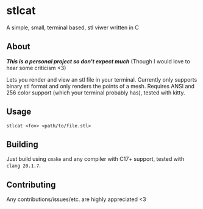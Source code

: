 # stlcat
A simple, small, terminal based, stl viwer written in C

## About
***This is a personal project so don't expect much***
(Though I would love to hear some criticism <3)

Lets you render and view an stl file in your terminal. Currently only supports binary stl format and only renders the points of a mesh. Requires ANSI and 256 color support (which your terminal probably has), tested with kitty.

## Usage
`stlcat <fov> <path/to/file.stl>`

## Building
Just build using `cmake` and any compiler with C17+ support, tested with `clang 20.1.7`.

## Contributing
Any contributions/issues/etc. are highly appreciated <3
